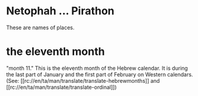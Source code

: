 # Netophah ... Pirathon

These are names of places.

# the eleventh month

"month 11." This is the eleventh month of the Hebrew calendar. It is during the last part of January and the first part of February on Western calendars. (See: [[rc://en/ta/man/translate/translate-hebrewmonths]] and [[rc://en/ta/man/translate/translate-ordinal]])

